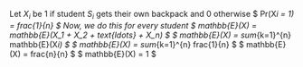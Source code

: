 Let $X_i$ be 1 if student $S_i$ gets their own backpack and 0 otherwise 
$ Pr(X*i = 1) = frac{1}{n} $ 
Now, we do this for every student
$ mathbb{E}(X) = mathbb{E}(X_1 + X_2 + text{ldots} + X_n) $ 
$ mathbb{E}(X) = sum*{k=1}^{n} mathbb{E}(X*i) $ 
$ mathbb{E}(X) = sum*{k=1}^{n} frac{1}{n} $ 
$ mathbb{E}(X) = frac{n}{n} $ 
$ mathbb{E}(X) = 1 $
